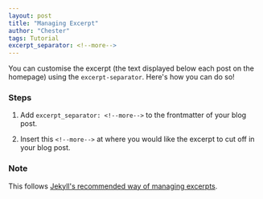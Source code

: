 ```yaml
---
layout: post
title: "Managing Excerpt"
author: "Chester"
tags: Tutorial
excerpt_separator: <!--more-->
---
```


You can customise the excerpt (the text displayed below each post on the homepage) using the `excerpt-separator`.<!--more--> Here's how you can do so!

### Steps

1. Add `excerpt_separator: <!--more-->` to the frontmatter of your blog post.

2. Insert this `<!--more-->` at where you would like the excerpt to cut off in your blog post.

### Note

This follows [Jekyll's recommended way of managing excerpts](https://jekyllrb.com/docs/posts/#post-excerpts).
